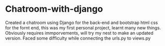 # Chatroom-with-django
Created a chatroom using Django for the back-end and bootstrap html css for the fornt end, this was my first personal project, learnt many new things.
Obviously requires immporvements, will try my nest to make an updated version.
Faced some  difficulty while connecting the urls.py to views.py
